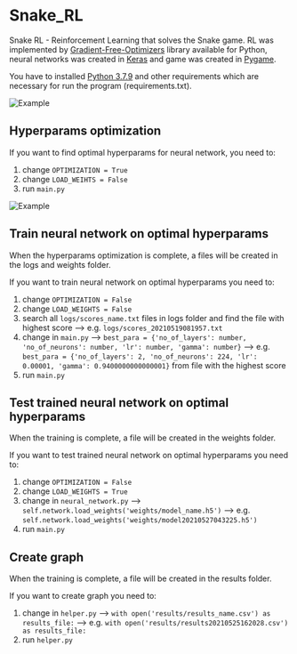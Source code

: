 # Snake_RL
 Snake RL - Reinforcement Learning that solves the Snake game. RL was implemented by [Gradient-Free-Optimizers](https://github.com/SimonBlanke/Gradient-Free-Optimizers) library available for Python, neural networks was created in [Keras](https://keras.io/) and game was created in [Pygame](https://www.pygame.org/news).

You have to installed [Python 3.7.9](https://www.python.org/downloads/release/python-379/) and other requirements which are necessary for run the program (requirements.txt).

![Example](https://github.com/petomuro/Snake_RL/blob/main/Game.PNG)

## Hyperparams optimization
If you want to find optimal hyperparams for neural network, you need to: 
  1. change `OPTIMIZATION = True`
  2. change `LOAD_WEIHTS = False`
  3. run `main.py`

![Example](https://github.com/petomuro/Snake_RL/blob/main/Training_final.png)

## Train neural network on optimal hyperparams
When the hyperparams optimization is complete, a files will be created in the logs and weights folder. 

If you want to train neural network on optimal hyperparams you need to:
  1. change `OPTIMIZATION = False`
  2. change `LOAD_WEIGHTS = False`
  3. search all `logs/scores_name.txt` files in logs folder and find the file with highest score --> e.g. `logs/scores_20210519081957.txt`
  4. change in `main.py` --> `best_para = {'no_of_layers': number, 'no_of_neurons': number, 'lr': number, 'gamma': number}` --> e.g. `best_para = {'no_of_layers': 2, 'no_of_neurons': 224, 'lr': 0.00001, 'gamma': 0.9400000000000001}` from file with the highest score
  5. run `main.py`

## Test trained neural network on optimal hyperparams
When the training is complete, a file will be created in the weights folder. 

If you want to test trained neural network on optimal hyperparams you need to:
  1. change `OPTIMIZATION = False`
  2. change `LOAD_WEIGHTS = True`
  3. change in `neural_network.py` --> `self.network.load_weights('weights/model_name.h5')` --> e.g. `self.network.load_weights('weights/model20210527043225.h5')`
  4. run `main.py`

## Create graph
When the training is complete, a file will be created in the results folder.

If you want to create graph you need to: 
  1. change in `helper.py` --> `with open('results/results_name.csv') as results_file:` --> e.g. `with open('results/results20210525162028.csv') as results_file:`
  2. run `helper.py`
